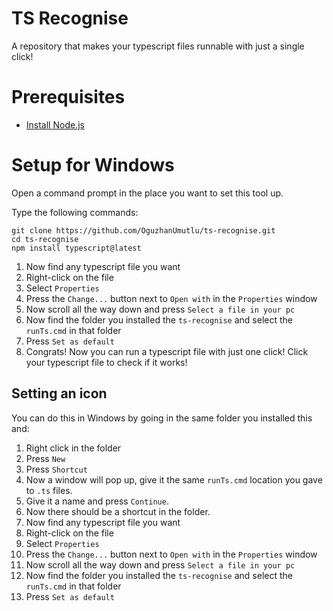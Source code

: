 # TS Recognise

A repository that makes your typescript files runnable with just a single click!

# Prerequisites

- [Install Node.js](https://nodejs.org/en/download)

# Setup for Windows

Open a command prompt in the place you want to set this tool up.

Type the following commands:

```shell
git clone https://github.com/OguzhanUmutlu/ts-recognise.git
cd ts-recognise
npm install typescript@latest
```

1) Now find any typescript file you want
2) Right-click on the file
3) Select `Properties`
4) Press the `Change...` button next to `Open with` in the `Properties` window
5) Now scroll all the way down and press `Select a file in your pc`
6) Now find the folder you installed the `ts-recognise` and select the `runTs.cmd` in that folder
7) Press `Set as default`
8) Congrats! Now you can run a typescript file with just one click! Click your typescript file to check if it works!

## Setting an icon

You can do this in Windows by going in the same folder you installed this and:

1) Right click in the folder
2) Press `New`
3) Press `Shortcut`
4) Now a window will pop up, give it the same `runTs.cmd` location you gave to `.ts` files.
5) Give it a name and press `Continue`.
6) Now there should be a shortcut in the folder.
7) Now find any typescript file you want
8) Right-click on the file
9) Select `Properties`
10) Press the `Change...` button next to `Open with` in the `Properties` window
11) Now scroll all the way down and press `Select a file in your pc`
12) Now find the folder you installed the `ts-recognise` and select the `runTs.cmd` in that folder
13) Press `Set as default`